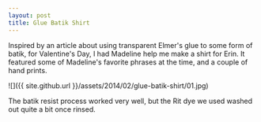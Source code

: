```yaml
---
layout: post
title: Glue Batik Shirt
---
```

Inspired by an article about using transparent Elmer's glue to some form of
batik, for Valentine's Day, I had Madeline help me make a shirt for Erin. It
featured some of Madeline's favorite phrases at the time, and a couple of hand
prints.

![]({{ site.github.url }}/assets/2014/02/glue-batik-shirt/01.jpg)

The batik resist process worked very well, but the Rit dye we used washed out
quite a bit once rinsed.
